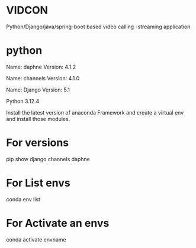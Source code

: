# VIDCON
Python/Django/java/spring-boot based video calling -streaming application


python
========
Name: daphne
Version: 4.1.2

Name: channels
Version: 4.1.0

Name: Django
Version: 5.1

Python 3.12.4

Install the latest version of anaconda Framework and create a virtual env and install those modules.

For versions
===============
pip show django channels daphne

For List envs
================

conda env list

For Activate an envs
=====================
conda activate envname

